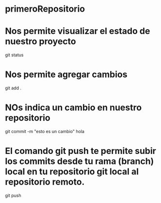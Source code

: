 # primeroRepositorio

# Nos permite visualizar el estado de nuestro proyecto
git status 

# Nos permite agregar cambios 
git add .

# NOs indica un cambio en nuestro repositorio 
git commit -m "esto es un cambio"
hola

# El comando git push te permite subir los commits desde tu rama (branch) local en tu repositorio git local al repositorio remoto.
git push
            